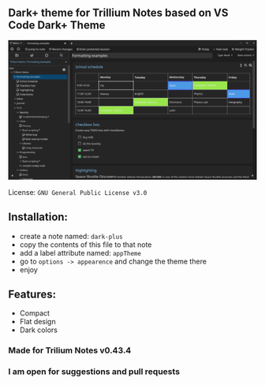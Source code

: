 
## Dark+ theme for Trillium Notes based on VS Code Dark+ Theme

![](Screenshot_2.png)

License: `GNU General Public License v3.0`

## Installation:
 - create a note named: `dark-plus`
 - copy the contents of this file to that note
 - add a label attribute named: `appTheme`
 - go to `options -> appearence` and change the theme there
 - enjoy

## Features:
 - Compact
 - Flat design
 - Dark colors

### Made for Trilium Notes v0.43.4
### I am open for suggestions and pull requests
